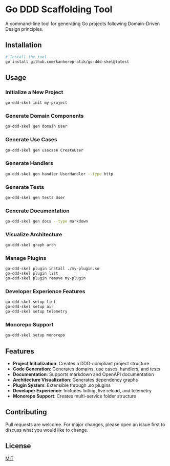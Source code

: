 # Go DDD Scaffolding Tool

A command-line tool for generating Go projects following Domain-Driven Design principles.

## Installation

```bash
# Install the tool
go install github.com/kanherepratik/go-ddd-skel@latest
```

## Usage

### Initialize a New Project

```bash
go-ddd-skel init my-project
```

### Generate Domain Components

```bash
go-ddd-skel gen domain User
```

### Generate Use Cases

```bash
go-ddd-skel gen usecase CreateUser
```

### Generate Handlers

```bash
go-ddd-skel gen handler UserHandler --type http
```

### Generate Tests

```bash
go-ddd-skel gen tests User
```

### Generate Documentation

```bash
go-ddd-skel gen docs --type markdown
```

### Visualize Architecture

```bash
go-ddd-skel graph arch
```

### Manage Plugins

```bash
go-ddd-skel plugin install ./my-plugin.so
go-ddd-skel plugin list
go-ddd-skel plugin remove my-plugin
```

### Developer Experience Features

```bash
go-ddd-skel setup lint
go-ddd-skel setup air
go-ddd-skel setup telemetry
```

### Monorepo Support

```bash
go-ddd-skel setup monorepo
```

## Features

- **Project Initialization**: Creates a DDD-compliant project structure
- **Code Generation**: Generates domains, use cases, handlers, and tests
- **Documentation**: Supports markdown and OpenAPI documentation
- **Architecture Visualization**: Generates dependency graphs
- **Plugin System**: Extensible through .so plugins
- **Developer Experience**: Includes linting, live reload, and telemetry
- **Monorepo Support**: Creates multi-service folder structure

## Contributing

Pull requests are welcome. For major changes, please open an issue first to discuss what you would like to change.

## License

[MIT](https://choosealicense.com/licenses/mit/)
